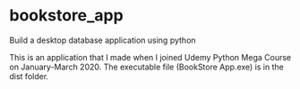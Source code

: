 # bookstore_app
Build a desktop database application using python

This is an application that I made when I joined Udemy Python Mega Course on January-March 2020.
The executable file (BookStore App.exe) is in the dist folder.
